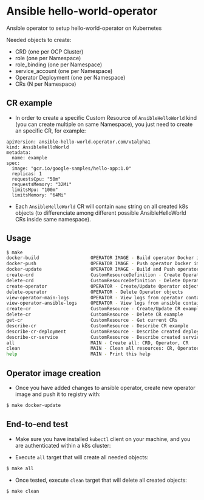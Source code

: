 # Ansible hello-world-operator

Ansible operator to setup hello-world-operator on Kubernetes

Needed objects to create:
* CRD (one per OCP Cluster)
* role (one per Namespace)
* role_binding (one per Namespace)
* service_account (one per Namespace)
* Operator Deployment (one per Namespace)
* CRs (N per Namespace)

## CR example

* In order to create a specific Custom Resource of `AnsibleHelloWorld` kind (you can create multiple on same Namespace), you just need to create an specific CR, for example:
 
```
apiVersion: ansible-hello-world.operator.com/v1alpha1
kind: AnsibleHelloWorld
metadata:
  name: example
spec:
  image: "gcr.io/google-samples/hello-app:1.0"
  replicas: 1
  requestsCpu: "50m"
  requestsMemory: "32Mi"
  limitsMpu: "100m"
  limitsMemory: "64Mi"
```

* Each `AnsibleHelloWorld` CR will contain `name` string on all created k8s objects (to differenciate among different possible AnsibleHelloWorld CRs inside same namespace).
 
## Usage

```bash
$ make
docker-build                   OPERATOR IMAGE - Build operator Docker image
docker-push                    OPERATOR IMAGE - Push operator Docker image to remote registry
docker-update                  OPERATOR IMAGE - Build and Push operator Docker image to remote registry
create-crd                     CustomResourceDefinition - Create Operator CRD
delete-crd                     CustomResourceDefinition - Delete Operator CRD
create-operator                OPERATOR - Create/Update Operator objects (remember to set correct image on deploy/operator.yaml)
delete-operator                OPERATOR - Delete Operator objects
view-operator-main-logs        OPERATOR - View logs from operator container inside operator deployment
view-operator-ansible-logs     OPERATOR - View logs from ansible container inside operator deployment
create-cr                      CustomResource - Create/Update CR example
delete-cr                      CustomResource - Delete CR example
get-cr                         CustomResource - Get current CRs
describe-cr                    CustomResource - Describe CR example
describe-cr-deployment         CustomResource - Describe created deployment for example CR
describe-cr-service            CustomResource - Describe created service for example CR
all                            MAIN - Create all: CRD, Operator, CR
clean                          MAIN - Clean all resources: CR, Operator, CRD
help                           MAIN - Print this help
```

## Operator image creation

* Once you have added changes to ansible operator, create new operator image and push it to registry with:

```bash
$ make docker-update
```

## End-to-end test


* Make sure you have installed `kubectl` client on your machine, and you are authenticated within a k8s cluster:

* Execute `all` target that will create all needed objects:

```bash
$ make all
```

* Once tested, execute `clean` target that will delete all created objects:

```bash
$ make clean
```
